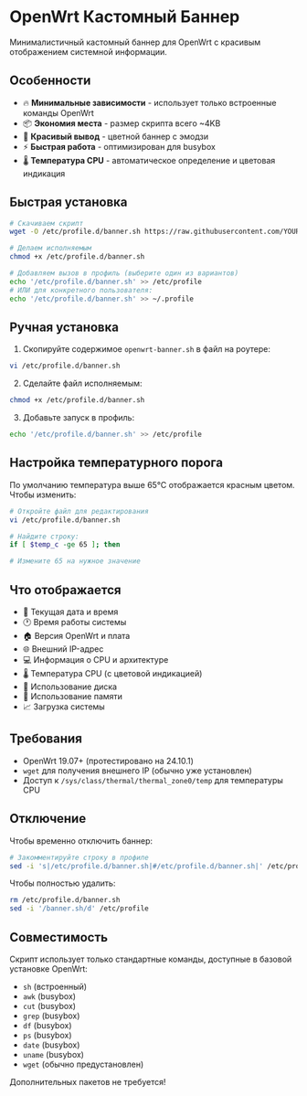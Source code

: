 # OpenWrt Кастомный Баннер

Минималистичный кастомный баннер для OpenWrt с красивым отображением системной информации.

## Особенности

- 🔥 **Минимальные зависимости** - использует только встроенные команды OpenWrt
- 📦 **Экономия места** - размер скрипта всего ~4KB
- 🎨 **Красивый вывод** - цветной баннер с эмодзи
- ⚡ **Быстрая работа** - оптимизирован для busybox
- 🌡️ **Температура CPU** - автоматическое определение и цветовая индикация

## Быстрая установка

```bash
# Скачиваем скрипт
wget -O /etc/profile.d/banner.sh https://raw.githubusercontent.com/YOUR_REPO/openwrt-banner.sh

# Делаем исполняемым
chmod +x /etc/profile.d/banner.sh

# Добавляем вызов в профиль (выберите один из вариантов)
echo '/etc/profile.d/banner.sh' >> /etc/profile
# ИЛИ для конкретного пользователя:
echo '/etc/profile.d/banner.sh' >> ~/.profile
```

## Ручная установка

1. Скопируйте содержимое `openwrt-banner.sh` в файл на роутере:
```bash
vi /etc/profile.d/banner.sh
```

2. Сделайте файл исполняемым:
```bash
chmod +x /etc/profile.d/banner.sh
```

3. Добавьте запуск в профиль:
```bash
echo '/etc/profile.d/banner.sh' >> /etc/profile
```

## Настройка температурного порога

По умолчанию температура выше 65°C отображается красным цветом. Чтобы изменить:

```bash
# Откройте файл для редактирования
vi /etc/profile.d/banner.sh

# Найдите строку:
if [ $temp_c -ge 65 ]; then

# Измените 65 на нужное значение
```

## Что отображается

- 📆 Текущая дата и время
- 🕐 Время работы системы  
- 🏠 Версия OpenWrt и плата
- 🌐 Внешний IP-адрес
- 💻 Информация о CPU и архитектуре
- 🌡️ Температура CPU (с цветовой индикацией)
- 💾 Использование диска
- 🧠 Использование памяти
- 📈 Загрузка системы

## Требования

- OpenWrt 19.07+ (протестировано на 24.10.1)
- `wget` для получения внешнего IP (обычно уже установлен)
- Доступ к `/sys/class/thermal/thermal_zone0/temp` для температуры CPU

## Отключение

Чтобы временно отключить баннер:
```bash
# Закомментируйте строку в профиле
sed -i 's|/etc/profile.d/banner.sh|#/etc/profile.d/banner.sh|' /etc/profile
```

Чтобы полностью удалить:
```bash
rm /etc/profile.d/banner.sh
sed -i '/banner.sh/d' /etc/profile
```

## Совместимость

Скрипт использует только стандартные команды, доступные в базовой установке OpenWrt:
- `sh` (встроенный)
- `awk` (busybox)
- `cut` (busybox) 
- `grep` (busybox)
- `df` (busybox)
- `ps` (busybox)
- `date` (busybox)
- `uname` (busybox)
- `wget` (обычно предустановлен)

Дополнительных пакетов не требуется! 